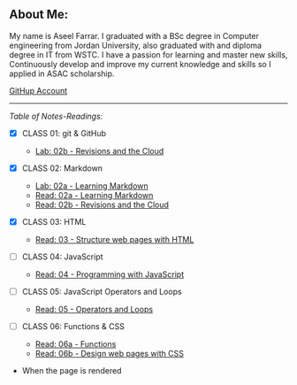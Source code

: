 
## About Me:
My name is Aseel Farrar. I graduated with a BSc degree in Computer engineering from Jordan University, also graduated with and diploma degree in IT from WSTC. I have a passion for learning and master new skills, Continuously develop and improve my current knowledge and skills so I applied in ASAC scholarship.

[GitHup Account](https://github.com/aseel-farrar)

***

*Table of Notes-Readings:*

- [x] CLASS 01: git & GitHub
    * [Lab: 02b - Revisions and the Cloud](Lab-02b-Revisions-and-the-Cloud.md)

- [x] CLASS 02: Markdown
    * [Lab: 02a - Learning Markdown](Lab-02a-Learning-Markdown.md)
    * [Read: 02a - Learning Markdown](Read-02a-Learning-Markdown.md)
    * [Read: 02b - Revisions and the Cloud](Read-02b-Revisions-and-the-Cloud.md)
- [x] CLASS 03: HTML
    * [Read: 03 - Structure web pages with HTML](Read-03-Structure-web-pages-with-HTML.md)
- [ ] CLASS 04: JavaScript
    * [Read: 04 - Programming with JavaScript](Read-04-Programming-with-JavaScript.md)

- [ ] CLASS 05: JavaScript Operators and Loops
    * [Read: 05 - Operators and Loops](Read-05-Operators-and-Loops.md)

- [ ] CLASS 06: Functions & CSS
    * [Read: 06a - Functions](Read-06a-Functions.md)
    * [Read: 06b - Design web pages with CSS](Read-06b-Design-web-pages-with-CSS.md)




+ When the page is rendered
